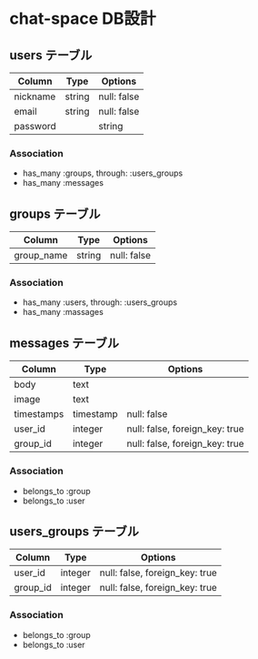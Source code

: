 # chat-space DB設計
## users テーブル
|Column|Type|Options|
|------|----|-------|
|nickname|string|null: false|
|email|string|null: false|
|password||string|null: false|
### Association
- has_many :groups, through: :users_groups
- has_many :messages

## groups テーブル
|Column|Type|Options|
|------|----|-------|
|group_name|string|null: false|
### Association
- has_many :users, through: :users_groups
- has_many :massages

## messages テーブル
|Column|Type|Options|
|------|----|-------|
|body|text||
|image|text||
|timestamps|timestamp|null: false|
|user_id|integer|null: false, foreign_key: true|
|group_id|integer|null: false, foreign_key: true|
### Association
- belongs_to :group
- belongs_to :user

## users_groups テーブル
|Column|Type|Options|
|------|----|-------|
|user_id|integer|null: false, foreign_key: true|
|group_id|integer|null: false, foreign_key: true|
### Association
- belongs_to :group
- belongs_to :user